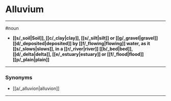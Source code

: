 # Alluvium
---
#noun
- **[[s/_soil|Soil]], [[c/_clay|clay]], [[s/_silt|silt]] or [[g/_gravel|gravel]] [[d/_deposited|deposited]] by [[f/_flowing|flowing]] water, as it [[s/_slows|slows]], in a [[r/_river|river]] [[b/_bed|bed]], [[d/_delta|delta]], [[e/_estuary|estuary]] or [[f/_flood|flood]] [[p/_plain|plain]]**
---
### Synonyms
- [[a/_alluvion|alluvion]]
---
